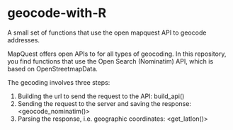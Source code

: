 # geocode-with-R
A small set of functions that use the open mapquest API to geocode addresses. 

MapQuest offers open APIs to for all types of geocoding. In this repository, you find functions that use the Open Search (Nominatim) API, which is based on OpenStreetmapData. 

The gecoding involves three steps:
1) Building the url to send the request to the API: build_api()
2) Sending the request to the server and saving the response: <geocode_nominatim()>
3) Parsing the response, i.e. geographic coordinates: <get_latlon()>
